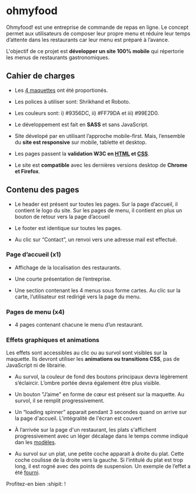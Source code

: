 # ohmyfood

Ohmyfood! est une entreprise de commande de repas en ligne. Le concept permet aux utilisateurs de composer leur propre menu et réduire leur temps d’attente dans les restaurants car leur menu est préparé à l’avance.

L'objectif de ce projet est **développer un site 100% mobile** qui répertorie les menus de restaurants gastronomiques.

## Cahier de charges

+ Les [4 maquettes](https://github.com/AaronMillOro/AaronMillanOropeza_3_26022021/tree/master/models) ont été proportionés.

+ Les polices à utiliser sont: Shrikhand et Roboto.

+ Les couleurs sont: i) #9356DC, ii) #FF79DA et iii) #99E2D0.

+ Le développement est fait en **SASS** et sans JavaScript.

+ Site dévelopé par en utilisant l’approche mobile-first. Mais, l’ensemble du **site est responsive** sur mobile, tablette et desktop.

+ Les pages passent la **validation W3C en [HTML](https://validator.w3.org/) et [CSS](https://validator.w3.org/unicorn/)**.

+ Le site est **compatible** avec les dernières versions desktop de **Chrome et Firefox**.

## Contenu des pages

+ Le header est présent sur toutes les pages. Sur la page d’accueil, il contient le logo du site. Sur les pages de menu, il contient en plus un bouton de retour vers la page d’accueil

+ Le footer est identique sur toutes les pages.

+ Au clic sur “Contact”, un renvoi vers une adresse mail est effectué.

### Page d’accueil (x1)

 + Affichage de la localisation des restaurants.

 + Une courte présentation de l’entreprise.

 + Une section contenant les 4 menus sous forme cartes. Au clic sur la carte, l’utilisateur est redirigé vers la page du menu.

### Pages de menu (x4)

+ 4 pages contenant chacune le menu d’un restaurant.

### Effets graphiques et animations

Les effets sont accessibles au clic ou au survol sont visibles sur la maquette. Ils devront utiliser les **animations ou transitions CSS**, pas de JavaScript ni de librairie.

+ Au survol, la couleur de fond des boutons principaux devra légèrement s’éclaircir. L’ombre portée devra également être plus visible.

+ Un bouton "J’aime" en forme de cœur est présent sur la maquette. Au survol, il se remplit progressivement. 

+ Un “loading spinner” apparait pendant 3 secondes quand on arrive sur la page d'accueil. L'intégralité de l'écran est couvert

+ À l’arrivée sur la page d'un restaurant, les plats s'affichent progressivement avec un léger décalage dans le temps comme indiqué dan les [modèles](https://github.com/AaronMillOro/AaronMillanOropeza_3_26022021/tree/master/models/Animations).

+ Au survol sur un plat, une petite coche apparait à droite du plat. Cette coche coulisse de la droite vers la gauche. Si l’intitulé du plat est trop long, il est rogné avec des points de suspension. Un exemple de l’effet a été [fourni](https://github.com/AaronMillOro/AaronMillanOropeza_3_26022021/tree/master/models/Animations).

Profitez-en bien :shipit: !